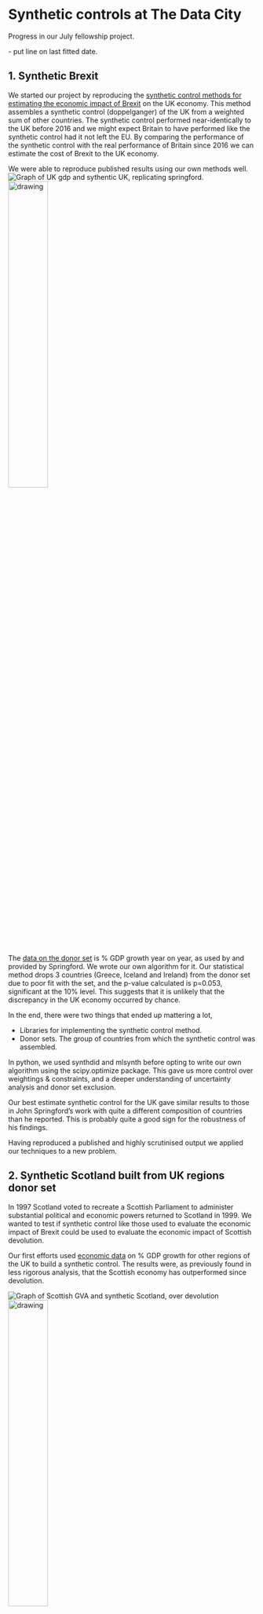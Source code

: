 # Synthetic controls at The Data City

Progress in our July fellowship project.

\- put line on last fitted date.

## 1\. Synthetic Brexit

We started our project by reproducing the [synthetic control methods for estimating the economic impact of Brexit](https://consoc.org.uk/publications/the-economic-impact-of-brexit/) on the UK economy. This method assembles a synthetic control (doppelganger) of the UK from a weighted sum of other countries. The synthetic control performed near-identically to the UK before 2016 and we might expect Britain to have performed like the synthetic control had it not left the EU. By comparing the performance of the synthetic control with the real performance of Britain since 2016 we can estimate the cost of Brexit to the UK economy.

We were able to reproduce published results using our own methods well.
![Graph of UK gdp and sythentic UK, replicating springford.](Graphs/SpringfordBrexit.svg)
<img src="Graphs/SpringfordBrexitPie.svg" alt="drawing" width="40%"/>

The [data on the donor set](https://www.cer.eu/file/gdp7622xlsx) is % GDP growth year on year, as used by and provided by Springford. We wrote our own algorithm for it. Our statistical method drops 3 countries (Greece, Iceland and Ireland) from the donor set due to poor fit with the set, and the p-value calculated is p=0.053, significant at the 10% level. This suggests that it is unlikely that the discrepancy in the UK economy occurred by chance.

In the end, there were two things that ended up mattering a lot,

- Libraries for implementing the synthetic control method.
- Donor sets. The group of countries from which the synthetic control was assembled.

In python, we used synthdid and mlsynth before opting to write our own algorithm using the scipy.optimize package. This gave us more control over weightings & constraints, and a deeper understanding of uncertainty analysis and donor set exclusion.

Our best estimate synthetic control for the UK gave similar results to those in John Springford’s work with quite a different composition of countries than he reported. This is probably quite a good sign for the robustness of his findings.

Having reproduced a published and highly scrutinised output we applied our techniques to a new problem.

## 2\. Synthetic Scotland built from UK regions donor set

In 1997 Scotland voted to recreate a Scottish Parliament to administer substantial political and economic powers returned to Scotland in 1999. We wanted to test if synthetic control like those used to evaluate the economic impact of Brexit could be used to evaluate the economic impact of Scottish devolution.

Our first efforts used [economic data](https://www.escoe.ac.uk/regionalnowcasting/) on % GDP growth for other regions of the UK to build a synthetic control. The results were, as previously found in less rigorous analysis, that the Scottish economy has outperformed since devolution.

![Graph of Scottish GVA and synthetic Scotland, over devolution](Graphs/ESCOEScotland.svg)
<img src="Graphs/ESCOEScotlandPie.svg" alt="drawing" width="40%"/>

But applying [methods for uncertainty analysis](https://www.mit.edu/~jhainm/Paper/ccs.pdf), we can show that this result is not statistically significant with a p-value of 0.5 suggesting that it could just as likely be the result of chance as being a real effect.

We carried out further analysis of Scottish devolution using [real GDP/capita at current values PPS](https://territorial.ec.europa.eu/ardeco/viewer/234513?jdvfys=asc&jdvfc=eu&jdvfnl=1&jdvnutsv=2021&jdvfs=UKM) (and [population statistics](https://territorial.ec.europa.eu/ardeco/viewer/SNPTD)) which showed minimal influence of devolution as well, with a slightly different synthetic control group.

![Graph of Scottish GDP/capita and synthetic Scotland, over devolution](Graphs/SimScotlandUK.svg)

<img src="Graphs/SimScotlandUKPie.svg" alt="drawing" width="40%"/>


## 3\. Synthetic Scotland built from EU NUTS1 regions (ARDECO) donor set

As a further extension to devolution, we considered building synthetic Scotland from EU NUTS1 regions as well as the UK regions. Pre-covid Scotland appears to outperform it’s counterfactual but again, the calculated p-value of 0.89 suggests that this is likely chance as much as it is the effect of devolution, within the reference frame of EU regions. Synthetic Scotland here ends up being composed of more units than without the EU regions, with one common donor being Yorkshire and the Humber. In this approach, of course, it's likely that different EU regions have different levels of devolution which may contribute the reduced relative effect of devolution in Scotland.

![Graph of Scottish GDP/capita and synthetic Scotland, over devolution](Graphs/SimScotlandEU.svg)

<img src="Graphs/SimScotlandEUPie.svg" alt="drawing" width="40%"/>


## 4\. Synthetic Northern Ireland built from EU NUTS1 (ARDECO) regions donor set
As a different example of a policy change, let’s think about the regional effect of Brexit in the UK. The majority of the UK exited the single market at the end of 2020, whilst Northern Ireland remains in the customs union. The [Northern Ireland Protocol](https://www.legislation.gov.uk/eut/withdrawal-agreement/attachment/1/adopted) keeps NI aligned with the single market, avoiding a hard border on the island of Ireland. As such, we might expect that Northern Ireland should behave similarly to EU regions economically. We begin by modelling NI out of the set of EU NUTS1 regions, excluding other UK regions. There’s only 2 years of post-NIP data, but it suggests that NI has performed below the EU since 2021. The statistical analysis of this gives a p-value of p=0.11, suggesting that at the 10% confidence level this may be due to chance.

![Graph of Northern Irish GDP/capita](Graphs/SynthNIEU.svg)

<img src="Graphs/SynthNIEUPie.svg" alt="drawing" width="40%"/>


## 5\. Synthetic Northern Ireland built from UK regions (ARDECO, NUTS1) donor set

We can of course look at Northern Ireland from the perspective of UK regions. We might expect that remaining in the customs union would change the economic growth of NI relative to the rest of the UK. Our synthetic NI appears to show some additional growth to the Northern Irish economy relative to the synthetic NI. However, statistical analysis yields a p-value=0.5 suggesting that this growth is just as likely down to chance as down to the intervention of the NIP, at least in the effect on GDP/capita.

![Graph of Northern Irish GDP/capita](Graphs/SynthNIUK.svg)

<img src="Graphs/SynthNIUKPie.svg" alt="drawing" width="40%"/>

## 6\. Synthetic Company: Dassault Systèmes

The Data City has five years of financial data (employee estimates, turnover estimates, and more) for most active UK companies in our Industry Engine product. Because we have been operating for seven years, we have more years of financial data for hundreds of thousands of companies going back to 2016. This is a large donor set of companies from which to build a synthetic company.

As an example, we begin by modelling growth at Dassault systèmes from a group of similar companies. We select the proxy for growth as number of employees, this is reported in accounts for each accounting period and where it is not; we have methods of prediction by curve fitting, as well as extrapolation to 2025.

We have an index for company similarity, so we select the 50 companies that are most like Dassault systèmes and then filter out companies which have missing data, arriving at a donor set of 41 companies. We run our algorithm for the synthetic company, plotted below assuming an ‘intervention’ in 2023. This is a placebo test as we have no reason to believe that Dassault would not conform to the broad economic trends that effect its most similar companies. The placebo nature of this is reflected in the broad agreement of the employment trend with an accompanying p-value of 0.88 suggesting that the variation between the two is likely down to chance. Synth Dassault is composed of Mettler-Toledo Safeline X-Ray Limited, Smart Metering Systems Limited, Cloudfactory Holdings Limited and Schlumberger Oilfield UK Limited.

![Employment trend at Dassualt Systèmes, with synthetic Dassault](Graphs/SynthDassault.svg)

<img src="Graphs/SynthDassaultPie.svg" alt="drawing" width="40%"/>

We started this project thinking about the well-measured impact of the BBC moving to Salford Quays on the surrounding economy, especially in related sectors. Since this move happened in 2011, we have no data on company level performance, and we started thinking about similar more recent interventions.

## 7\. Synthetic creative industries sector in Leeds following Channel 4 relocation

In 2018 [Channel 4 selected Leeds](https://www.bbc.co.uk/news/entertainment-arts-46032962) as the location for its new headquarters and it [had made substantial progress on relocation in late 2019](https://www.bbc.co.uk/news/entertainment-arts-50068525) though Covid meant the process only [completed in 2021](https://www.theguardian.com/media/2021/sep/05/channel-4-opens-new-hq-in-leeds-as-it-fights-against-privatisation). One argument in favour of moving a substantial part of Channel 4 out of London was to stimulate employment growth in the creative industries in more of the country.

If this were working as intended, we would expect employment in creative industries to have grown more quickly in Leeds than in the other candidate cities of the UK. Did we?

The Data City has three RTICs, [Streaming Economy](https://thedatacity.com/rtics/streaming-economy-rtic0060/), [Digital Creative Industries](https://thedatacity.com/rtics/digital-creative-industries-rtic0064/), and [Media and Publishing](https://thedatacity.com/rtics/media-and-publishing-rtic0068/), made up of twenty one detailed sector verticals containing a total of 25,050 companies in August 2025. Of these we have financial data of a sufficient quality for ten years for 13,170 companies, easily enough to create a synthetic control of each company.

We started by aggregating companies by location. We assumed that a company and its employees are located at the registered address, and that this has been its registered location throughout the time frame of the analysis. The exact number of companies in Leeds thus depends on the level of aggregation chosen. Companies that ceased to trade during this time frame are not included in this data.

### By local authority aggregation

As a start, we can aggregate the number of employees in our creative industries by their location. This is aggregated by the location of their registered address. There are 358 local authorities (including Leeds) represented in the 3 RTICS we’ve focused on.

![Employment trend in creative RTICS in Leeds, with synthetic ](Graphs/Channel4AllLAs.svg)

<img src="Graphs/Channel4AllLAspie.svg" alt="drawing" width="40%"/>

Aggregating by LA, and using all 357 LAs, results in an overfit Leeds, partly because there are 357 contributing LAs which allows us a high chance of finding an exact fit. This could be reduced by using covariates such as information about the make up of the creative industries in each region. Perhaps building each vertical out of that vertical in other LAs. For now, we'll try fitting to city-based LAs only.

![Employment trend at Dassualt Systèmes, with synthetic Dassault](Graphs/Channel4UrbanLAs.svg)

<img src="Graphs/Channel4UrbanLAsPie.svg" alt="drawing" width="40%"/>

This results in a fairly good match between Leeds and its synthetic counterpart across all times without being overfit earlier. Statistically, we can calculate a p-value p=0.95, and also by eye we can see minimal influence of Channel 4 on Leeds.

### Assessing Channel 4 company by company

What if we wanted to assess the effect of Channel 4 on a company by company basis? This is a bit harder, and of course we must choose what Leeds means like we did above. We exclude from the donor set companies which have an operating location in Leeds, in an effort to remove spillover effects to those companies.
One thing to note is that we can’t model companies that didn’t exist before 2021, so we lose some companies to this. We opted to model the 201 companies which have existed for the full duration 2016-2025 in the local authority of Leeds, and have a reported employee count each year.

We also relaxed some constraints such as the requirement of the weights to sum to one, allowing us to build a company out of multiple similar companies. Instead, we chose to bound the maximum weight of any company between \[0,1\] but any number of companies can contribute to the synthetic control. Each company is produced from a donor set of the 20 most similar companies in the 3 RTICS_,_ based on a composite similarity score which accounts for rough company size, sector and geographical overlap.

![Employment in the creative sector in Leeds](Graphs/Channel4bycompany.svg)

**Why does employment in the Creative Industries appear to fall so sharply in 2022?**

- Primarily due to reallocation of ~400 employees by Emerald Group Holdings in 2022 to a newly established holding company that we cannot model using the company by company approach. This doesn't arise in the aggregated approach as both companies can be included. Correcting this discrepancy shows good agreement with the synthetic control built out of synthetic companies, but it’s not really automatable.
- Brings in considerations that we cannot model newly established companies with SCM going company by company, and we also don’t have the companies that ceased to trade in the data set either. There’s survivorship bias. 
- A brief look at the data we have tells us that there are 144 companies that incorporated in Leeds after 2016 in the sector with an estimated 1080 total employees in 2025 (inc the 400 at Emerald), who are accounted for in the LA aggregated method. Tracing whether all these are reallocations or new employment is tricky.
- We expect that issues similar to this will effect companies in our donor sets too. Weeding these out is as tricky.


Companies have been dropped from the treated set, for a poor fitting synthetic, using a threshold for the variance of the synthetic from the observed data over the fitting period. We remove a company with $rmpse_{norm}>0.15$, unless the company has an average of 10 employees or less over the fitting period. These thresholds were chosen heuristically to remove the very poorly fit companies.

$$ rmpse_{norm}=\sqrt{\frac{\sum_t(y_{fit}-y_{obs})^2}{\bar y_{obs}^2}}$$

In this approach, 7 companies are dropped for having a poor fit. Again, this tends to come down to ‘noisy’ behaviour from companies in the training period, for example one subsidiary of Jaywing (01677363) is allocated 250 employees in both 2019 and 2020, but only ~19 in all other years. This is atypical behaviour that we just cannot account for. This is a good identifier of companies that aren’t following typical behaviour.

**Challenges in modelling company by company**

- We had to relax the requirement that the sum of the weights = 1 in order to build larger companies out of their smaller similar companies. Not doing this resulted in systematic underprediction beforehand.
- Some companies have unexpected things happen to them before 2022, and those aren’t necessarily things our donors can model. Aggregating the companies reduces the noise that these events create.

**How can we evaluate the statistics of the aggregate of the synthetic companies?**

- There are no formal statistical methods available in literature that deal with the combined 201 synthetic companies created. The p-value method can be used per company, but with each having it's own donor set, combining these for sensible inference isn't really practical. 

**How do we choose the best donor to model from if they have the same trajectories?**
- Unlike aggregated data it wouldn’t be unusual for a company in the donor set and one in the treated set to have the exact same trajectory, particularly small companies of 1-5 employees. The scoring system we have used on regional data wouldn’t be appropriate here.
- Just as a treated and a donor company can have the same employment data, there are companies in the donor set which have the same employee data as each other in the training period (this may or may not continue in the prediction). Picking the best of these would require covariates to match upon too. Are there consistent predictors of whether a small company grows or shrinks?

